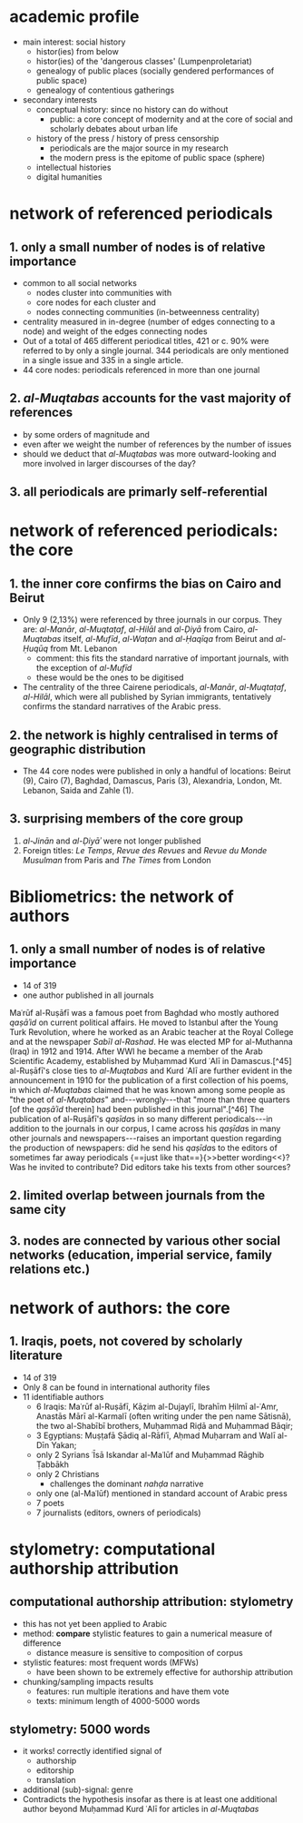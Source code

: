 
# academic profile

- main interest: social history
    + histor(ies) from below
    + histor(ies) of the 'dangerous classes' (Lumpenproletariat)
    + genealogy of public places (socially gendered performances of public space)
    + genealogy of contentious gatherings
- secondary interests
    + conceptual history: since no history can do without
        * public: a core concept of modernity and at the core of social and scholarly debates about urban life
    + history of the press / history of press censorship
        + periodicals are the major source in my research
        + the modern press is the epitome of public space (sphere)
    + intellectual histories
    + digital humanities

# network of referenced periodicals
## 1. only a small number of nodes is of relative importance

- common to all social networks
    + nodes cluster into communities with
    + core nodes for each cluster and
    + nodes connecting communities (in-betweenness centrality)
- centrality measured in in-degree (number of edges connecting to a node) and weight of the edges connecting nodes
- Out of a total of 465 different periodical titles, 421 or c. 90% were referred to by only a single journal. 344 periodicals are only mentioned in a single issue and 335 in a single article.
- 44 core nodes: periodicals referenced in more than one journal

## 2. *al-Muqtabas* accounts for the vast majority of references

- by some orders of magnitude and
- even after we weight the number of references by the number of issues
- should we deduct that *al-Muqtabas* was more outward-looking and more involved in larger discourses of the day?

## 3. all periodicals are primarly self-referential

# network of referenced periodicals: the core
## 1. the inner core confirms the bias on Cairo and Beirut

- Only 9 (2,13%) were referenced by three journals in our corpus. They are: *al-Manār*, *al-Muqtaṭaf*, *al-Hilāl* and *al-Ḍiyā* from Cairo, *al-Muqtabas* itself, *al-Mufīd*, *al-Waṭan* and *al-Ḥaqīqa* from Beirut and *al-Ḥuqūq* from Mt. Lebanon
    + comment: this fits the standard narrative of important journals, with the exception of *al-Mufīd*
    + these would be the ones to be digitised
- The centrality of the three Cairene periodicals, *al-Manār*, *al-Muqtaṭaf*, *al-Hilāl*, which were all published by Syrian immigrants, tentatively confirms the standard narratives of the Arabic press.

## 2. the network is highly centralised in terms of geographic distribution

- The 44 core nodes were published in only a handful of locations: Beirut (9), Cairo (7), Baghdad, Damascus, Paris (3), Alexandria,  London, Mt. Lebanon, Saida and Zahle (1).

## 3. surprising members of the core group

1. *al-Jinān* and *al-Ḍiyāʾ* were not longer published
2. Foreign titles:  *Le Temps*, *Revue des Revues* and *Revue du Monde Musulman* from Paris and *The Times* from London

# Bibliometrics: the network of authors
## 1. only a small number of nodes is of relative importance

- 14 of 319
- one author published in all journals

Maʿrūf al-Ruṣāfī was a famous poet from Baghdad who mostly authored *qaṣāʾid* on current political affairs. He moved to Istanbul after the Young Turk Revolution, where he worked as an Arabic teacher at the Royal College and at the newspaper *Sabīl al-Rashad*. He was elected MP for al-Muthanna (Iraq) in 1912 and 1914. After WWI he became a member of the Arab Scientific Academy, established by Muḥammad Kurd ʿAlī in Damascus.[^45] al-Ruṣāfī's close ties to *al-Muqtabas* and Kurd ʿAlī are further evident in the announcement in 1910 for the publication of a first collection of his poems, in which *al-Muqtabas* claimed that he was known among some people as "the poet of *al-Muqtabas*" and---wrongly---that "more than three quarters [of the *qaṣāʾid* therein] had been published in this journal".[^46] The publication of al-Ruṣāfī's *qaṣīda*s in so many different periodicals---in addition to the journals in our corpus, I came across his *qaṣīda*s in many other journals and newspapers---raises an important question regarding the production of newspapers: did he send his *qaṣīda*s to the editors of sometimes far away periodicals {==just like that==}{>>better wording<<}? Was he invited to contribute? Did editors take his texts from other sources?

## 2. limited overlap between journals from the same city
## 3. nodes are connected by various other social networks (education, imperial service, family relations etc.)

# network of authors: the core
## 1. Iraqis, poets, not covered by scholarly literature

- 14 of 319
- Only 8 can be found in international authority files
- 11 identifiable authors
    + 6 Iraqis: Maʿrūf al-Ruṣāfī, Kāẓim al-Dujaylī, Ibrahīm Ḥilmī al-ʿAmr, Anastās Mārī al-Karmalī (often writing under the pen name Sātisnā), the two al-Shabībī brothers, Muḥammad Riḍā and Muḥammad Bāqir;
    + 3 Egyptians: Muṣṭafā Ṣādiq al-Rāfiʿī, Aḥmad Muḥarram and Walī al-Dīn Yakan;
    + only 2 Syrians ʿĪsā Iskandar al-Maʿlūf and Muḥammad Rāghib Ṭabbākh
    + only 2 Christians
        * challenges the dominant *nahḍa* narrative
    + only one (al-Maʿlūf) mentioned in standard account of Arabic press
    + 7 poets
    + 7 journalists (editors, owners of periodicals)

# stylometry: computational authorship attribution
## computational authorship attribution: stylometry

- this has not yet been applied to Arabic
- method: **compare** stylistic features to gain a numerical measure of difference
    + distance measure is sensitive to composition of corpus
- stylistic features: most frequent words (MFWs)
    + have been shown to be extremely effective for authorship attribution
- chunking/sampling impacts results
    + features: run multiple iterations and have them vote
    + texts: minimum length of 4000-5000 words

## stylometry: 5000 words

- it works! correctly identified signal of
    + authorship
    + editorship
    + translation
- additional (sub)-signal: genre
- Contradicts the hypothesis insofar as there is at least one additional author beyond Muḥammad Kurd ʿAlī for articles in *al-Muqtabas*

